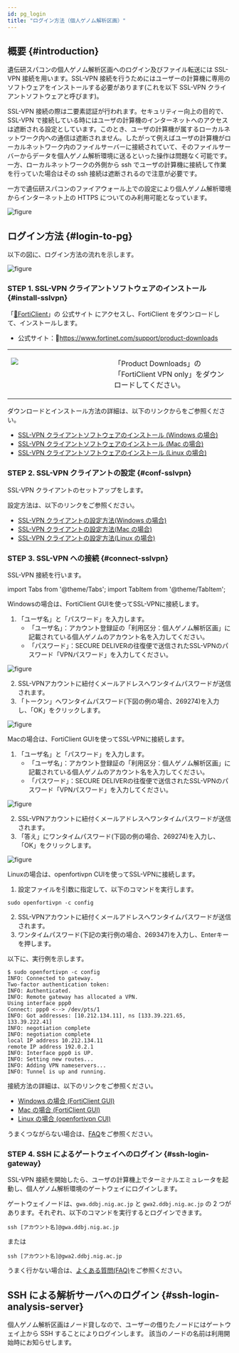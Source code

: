 ```yaml
---
id: pg_login
title: "ログイン方法（個人ゲノム解析区画）"
---
```



## 概要 {#introduction}

遺伝研スパコンの個人ゲノム解析区画へのログイン及びファイル転送には SSL-VPN 接続を用います。SSL-VPN 接続を行うためにはユーザーの計算機に専用のソフトウェアをインストールする必要があります(これを以下 SSL-VPN クライアントソフトウェアと呼びます)。

SSL-VPN 接続の際は二要素認証が行われます。セキュリティー向上の目的で、SSL-VPN で接続している時にはユーザの計算機のインターネットへのアクセスは遮断される設定としています。このとき、ユーザの計算機が属するローカルネットワーク内への通信は遮断されません。したがって例えばユーザの計算機がローカルネットワーク内のファイルサーバーに接続されていて、そのファイルサーバーからデータを個人ゲノム解析環境に送るといった操作は問題なく可能です。一方、ローカルネットワークの外側から ssh でユーザの計算機に接続して作業を行っていた場合はその ssh 接続は遮断されるので注意が必要です。

一方で遺伝研スパコンのファイアウォール上での設定により個人ゲノム解析環境からインターネット上の HTTPS についてのみ利用可能となっています。

![figure](sslvpn.png)


## ログイン方法 {#login-to-pg}


以下の図に、ログイン方法の流れを示します。

![figure](howto.png)


### STEP 1. SSL-VPN クライアントソフトウェアのインストール {#install-sslvpn}

「[&#x1f517;FortiClient](https://www.fortinet.com/support/product-downloads)」の 公式サイト にアクセスし、FortiClient をダウンロードして、インストールします。

- 公式サイト：&#x1f517;https://www.fortinet.com/support/product-downloads

<table>
<tr>
<td width="400" valign="top">

![](forticlientonly.png)

</td>
<td width="400" valign="top">

「Product Downloads」の「FortiClient VPN only」をダウンロードしてください。

</td>
</tr>
</table>


ダウンロードとインストール方法の詳細は、以下のリンクからをご参照ください。

- [SSL-VPN クライアントソフトウェアのインストール (Windows の場合)](/guides/FAQ/faq_personal_genome/pg_login_ssl-vpn_install_win)
- [SSL-VPN クライアントソフトウェアのインストール (Mac の場合)](/guides/FAQ/faq_personal_genome/pg_login_ssl-vpn_install_mac)
- [SSL-VPN クライアントソフトウェアのインストール (Linux の場合)](/guides/FAQ/faq_personal_genome/pg_login_ssl-vpn_install_linux)


### STEP 2. SSL-VPN クライアントの設定 {#conf-sslvpn}

SSL-VPN クライアントのセットアップをします。

設定方法は、以下のリンクをご参照ください。
- [SSL-VPN クライアントの設定方法(Windows の場合)](/guides/FAQ/faq_personal_genome/pg_login_ssl-vpn_configure_file_win)
- [SSL-VPN クライアントの設定方法(Mac の場合)](/guides/FAQ/faq_personal_genome/pg_login_ssl-vpn_configure_file_mac)
- [SSL-VPN クライアントの設定方法(Linux の場合)](/guides/FAQ/faq_personal_genome/pg_login_ssl-vpn_configure_file_linux)


### STEP 3. SSL-VPN への接続 {#connect-sslvpn}

SSL-VPN 接続を行います。


import Tabs from '@theme/Tabs';
import TabItem from '@theme/TabItem';

<Tabs>
<TabItem value="windows" label="Windows" attributes={{className: 'tab-blue'}}>
<div className="tab-blue-content">


Windowsの場合は、FortiClient GUIを使ってSSL-VPNに接続します。


1. 「ユーザ名」と「パスワード」を入力します。
    - 「ユーザ名」：アカウント登録証の「利用区分：個人ゲノム解析区画」に記載されている個人ゲノムのアカウント名を入力してください。
    - 「パスワード」：SECURE DELIVERの往復便で送信されたSSL-VPNのパスワード「VPNパスワード」を入力してください。

![figure](VPNwin_13.png) 

2. SSL-VPNアカウントに紐付くメールアドレスへワンタイムパスワードが送信されます。
3. 「トークン」へワンタイムパスワード(下図の例の場合、269274)を入力し、「OK」をクリックします。

![figure](VPNwin_16.png)

</div>
</TabItem>
<TabItem value="mac" label="MacOS" attributes={{className: 'tab-orange'}}>
<div className="tab-orange-content">

Macの場合は、FortiClient GUIを使ってSSL-VPNに接続します。

1. 「ユーザ名」と「パスワード」を入力します。
    - 「ユーザ名」：アカウント登録証の「利用区分：個人ゲノム解析区画」に記載されている個人ゲノムのアカウント名を入力してください。
    - 「パスワード」：SECURE DELIVERの往復便で送信されたSSL-VPNのパスワード「VPNパスワード」を入力してください。

![figure](VPNwin_13.png) 

2. SSL-VPNアカウントに紐付くメールアドレスへワンタイムパスワードが送信されます。
3. 「答え」にワンタイムパスワード(下図の例の場合、269274)を入力し、「OK」をクリックします。

![figure](VPN_Mac_install_19.png)

</div>
</TabItem>
<TabItem value="linux" label="Linux" attributes={{className: 'tab-green'}}>
<div className="tab-green-content">

Linuxの場合は、openfortivpn CUIを使ってSSL-VPNに接続します。

1. 設定ファイルを引数に指定して、以下のコマンドを実行します。

```
sudo openfortivpn -c config
```
2. SSL-VPNアカウントに紐付くメールアドレスへワンタイムパスワードが送信されます。
3. ワンタイムパスワード(下記の実行例の場合、269347)を入力し、Enterキーを押します。

以下に、実行例を示します。

```
$ sudo openfortivpn -c config
INFO: Connected to gateway.
Two-factor authentication token:
INFO: Authenticated.
INFO: Remote gateway has allocated a VPN.
Using interface ppp0
Connect: ppp0 <--> /dev/pts/1
INFO: Got addresses: [10.212.134.11], ns [133.39.221.65, 133.39.222.41]
INFO: negotiation complete
INFO: negotiation complete
local IP address 10.212.134.11
remote IP address 192.0.2.1
INFO: Interface ppp0 is UP.
INFO: Setting new routes...
INFO: Adding VPN nameservers...
INFO: Tunnel is up and running.
```

</div>
</TabItem> 
</Tabs> 

接続方法の詳細は、以下のリンクをご参照ください。
- [Windows の場合 (FortiClient GUI)](/guides/FAQ/faq_personal_genome/pg_login_ssl-vpn_connection_win)
- [Mac の場合 (FortiClient GUI)](/guides/FAQ/faq_personal_genome/pg_login_ssl-vpn_connection_mac)
- [Linux の場合 (openfortivpn CUI)](/guides/FAQ/faq_personal_genome/pg_login_ssl-vpn_connection_linux)

うまくつながらない場合は、[FAQ](/guides/FAQ/faq_personal_genome/faq_forticlient/#dialogbox_disappear)をご参照ください。


### STEP 4. SSH によるゲートウェイへのログイン {#ssh-login-gateway}

SSL-VPN 接続を開始したら、ユーザの計算機上でターミナルエミュレータを起動し、個人ゲノム解析環境のゲートウェイにログインします。

ゲートウェイノードは、`gwa.ddbj.nig.ac.jp` と  `gwa2.ddbj.nig.ac.jp` の 2 つがあります。それぞれ、以下のコマンドを実行するとログインできます。

```
ssh [アカウント名]@gwa.ddbj.nig.ac.jp 
```

または

```
ssh [アカウント名]@gwa2.ddbj.nig.ac.jp 
```

うまく行かない場合は、[よくある質問(FAQ)](/guides/FAQ/faq_personal_genome/faq_forticlient)をご参照ください。




## SSH による解析サーバへのログイン {#ssh-login-analysis-server}

個人ゲノム解析区画はノード貸しなので、ユーザーの借りたノードにはゲートウェイ上から SSH することによりログインします。
該当のノードの名前は利用開始時にお知らせします。
